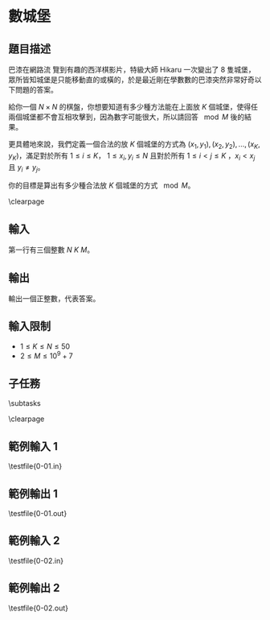 # 數城堡

## 題目描述

巴漆在網路流 覽到有趣的西洋棋影片，特級大師 Hikaru 一次變出了 $8$ 隻城堡，眾所皆知城堡是只能移動直的或橫的，於是最近剛在學數數的巴漆突然非常好奇以下問題的答案。

給你一個 $N \times N$ 的棋盤，你想要知道有多少種方法能在上面放 $K$ 個城堡，使得任兩個城堡都不會互相攻擊到，因為數字可能很大，所以請回答 $\mod M$ 後的結果。

更具體地來說，我們定義一個合法的放 $K$ 個城堡的方式為 $(x_1, y_1), (x_2, y_2), ..., (x_K, y_K)$，滿足對於所有 $1 \le i \le K$， $1 \le x_i, y_i \le N$ 且對於所有 $1 \le i < j \le K$ ，$x_i < x_j$ 且 $y_i \neq y_j$。

你的目標是算出有多少種合法放 $K$ 個城堡的方式 $\mod M$。


\clearpage

## 輸入
第一行有三個整數 $N$ $K$ $M$。

## 輸出
輸出一個正整數，代表答案。

## 輸入限制

* $1 \le K \le N \le 50$
* $2 \le M \le 10^9 + 7$

## 子任務
\subtasks



\clearpage

## 範例輸入 1
\testfile{0-01.in}

## 範例輸出 1
\testfile{0-01.out}

## 範例輸入 2
\testfile{0-02.in}

## 範例輸出 2
\testfile{0-02.out}


